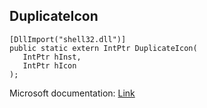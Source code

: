 ## DuplicateIcon

```
[DllImport("shell32.dll")]
public static extern IntPtr DuplicateIcon(
   IntPtr hInst,
   IntPtr hIcon
);
```

Microsoft documentation: [Link](https://docs.microsoft.com/en-us/windows/win32/api/shellapi/nf-shellapi-duplicateicon)
